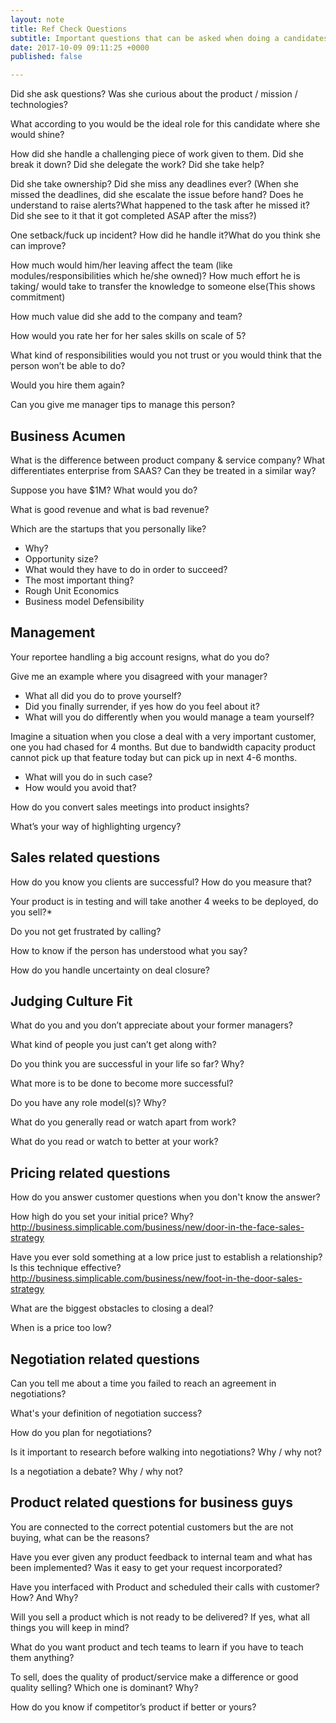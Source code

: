 ```yaml
---
layout: note
title: Ref Check Questions
subtitle: Important questions that can be asked when doing a candidates ref check
date: 2017-10-09 09:11:25 +0000
published: false

---
```


Did she ask questions? Was she curious about the product / mission / technologies?

What according to you would be the ideal role for this candidate where she would shine?

How did she handle a challenging piece of work given to them. Did she break it down? Did she delegate the work? Did she take help?

Did she take ownership? Did she miss any deadlines ever? (When she missed the deadlines, did she escalate the issue before hand? Does he understand to raise alerts?What happened to the task after he missed it? Did she see to it that it got completed ASAP after the miss?)

One setback/fuck up incident? How did he handle it?What do you think she can improve?

How much would him/her leaving affect the team (like modules/responsibilities which he/she owned)? How much effort he is taking/ would take to transfer the knowledge to someone else(This shows commitment)

How much value did she add to the company and team?

How would you rate her for her sales skills on scale of 5?

What kind of responsibilities would you not trust or you would think that the person won’t be able to do?

Would you hire them again?

Can you give me manager tips to manage this person?

## Business Acumen

What is the difference between product company & service company? What differentiates enterprise from SAAS? Can they be treated in a similar way?

Suppose you have $1M? What would you do?

What is good revenue and what is bad revenue?

Which are the startups that you personally like?

* Why?
* Opportunity size?
* What would they have to do in order to succeed?
* The most important thing?
* Rough Unit Economics
* Business model Defensibility

## Management

Your reportee handling a big account resigns, what do you do?

Give me an example where you disagreed with your manager?

* What all did you do to prove yourself?
* Did you finally surrender, if yes how do you feel about it?
* What will you do differently when you would manage a team yourself?

Imagine a situation when you close a deal with a very important customer, one you had chased for 4 months. But due to bandwidth capacity product cannot pick up that feature today but can pick up in next 4-6 months.

* What will you do in such case?
* How would you avoid that?

How do you convert sales meetings into product insights?

What’s your way of highlighting urgency?

## Sales related questions

How do you know you clients are successful? How do you measure that?

Your product is in testing and will take another 4 weeks to be deployed, do you sell?*

Do you not get frustrated by calling?

How to know if the person has understood what you say?

How do you handle uncertainty on deal closure?

## Judging Culture Fit

What do you and you don’t appreciate about your former managers?

What kind of people you just can’t get along with?

Do you think you are successful in your life so far? Why?

What more is to be done to become more successful?

Do you have any role model(s)? Why?

What do you generally read or watch apart from work?

What do you read or watch to better at your work?

## Pricing related questions

How do you answer customer questions when you don't know the answer?

How high do you set your initial price? Why? http://business.simplicable.com/business/new/door-in-the-face-sales-strategy

Have you ever sold something at a low price just to establish a relationship? Is this technique effective? http://business.simplicable.com/business/new/foot-in-the-door-sales-strategy

What are the biggest obstacles to closing a deal?

When is a price too low?

## Negotiation related questions

Can you tell me about a time you failed to reach an agreement in negotiations?

What's your definition of negotiation success?

How do you plan for negotiations?

Is it important to research before walking into negotiations? Why / why not?

Is a negotiation a debate? Why / why not?

## Product related questions for business guys

You are connected to the correct potential customers but the are not buying, what can be the reasons?

Have you ever given any product feedback to internal team and what has been implemented? Was it easy to get your request incorporated?

Have you interfaced with Product and scheduled their calls with customer? How? And Why?

Will you sell a product which is not ready to be delivered? If yes, what all things you will keep in mind?

What do you want product and tech teams to learn if you have to teach them anything?

To sell, does the quality of product/service make a difference or good quality selling? Which one is dominant? Why?

How do you know if competitor’s product if better or yours?

